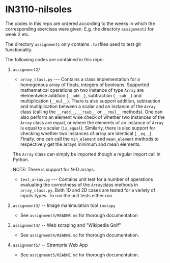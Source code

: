 # IN3110-nilsoles

The codes in this repo are ordered according to the weeks in which the corresponding exercises were given. E.g. the directory `assignment2` for week 2 etc.

The directory `assignment1` only contains `.txt`files used to test git functionality.

The following codes are contained in this repo:
1. `assignment2/`

	- `array_class.py` --- Contains a class implementation for a homogenous array of floats, integers of booleans. Supported mathematical operations on two instance of type `Array` are elementwise addition (`__add__`), subtraction (`__sub__`) and multiplication (`__mul__`). There is also support addition, subtraction and multiplication between a scalar and an instance of the `Array` class (calling the `__radd__`, `__rsub__` or `__rmul__` methods). One can also perform an element wise check of whether two instances of the `Array` class are equal, or where the elements of an instance of `Array` is equal to a scalar (`is_equal`). Similarly, there is also support for checking whether two instances of array are identical (`__eq__`). Finally, one can call the `min_element` and `mean_element` methods to respectively get the arrays minimum and mean elements. 

	The `Array` class can simply be imported though a regular import call in Python.

	NOTE: There is support for N-D arrays.

	- `test_array.py` --- Contains unit test for a number of operations evaluating the correctness of the `Array`class methods in `array_class.py`. Both 1D and 2D cases are tested for a variety of inputs types. To run the unit tests either run
2. `assignment3/` -- Image manimulation tool `instapy`
   - See `assignment3/README.md` for thorough documentation

3. `assignment4/` -- Web scraping and "Wikipedia Golf"
   - See `assignment4/README.md` for thorough documentation.

4. `assignment5/` -- Strømpris Web App
   - See `assignment5/README.md` for thorough documentation.
